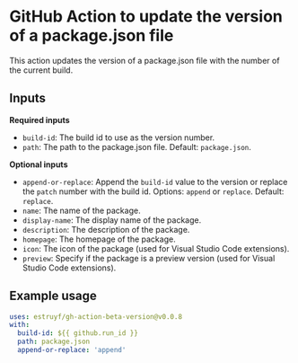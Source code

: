 # GitHub Action to update the version of a package.json file

This action updates the version of a package.json file with the number of the current build.

## Inputs

**Required inputs**

- `build-id`: The build id to use as the version number.
- `path`: The path to the package.json file. Default: `package.json`.

**Optional inputs**

- `append-or-replace`: Append the `build-id` value to the version or replace the `patch` number with the build id. Options: `append` or `replace`. Default: `replace`.
- `name`: The name of the package.
- `display-name`: The display name of the package.
- `description`: The description of the package.
- `homepage`: The homepage of the package.
- `icon`: The icon of the package (used for Visual Studio Code extensions).
- `preview`: Specify if the package is a preview version (used for Visual Studio Code extensions).

## Example usage

```yaml
uses: estruyf/gh-action-beta-version@v0.0.8
with:
  build-id: ${{ github.run_id }}
  path: package.json
  append-or-replace: 'append'
```